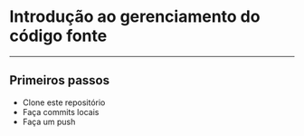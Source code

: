 # Introdução ao gerenciamento do código fonte
---
## Primeiros passos

- Clone este repositório
- Faça commits locais
- Faça um push
